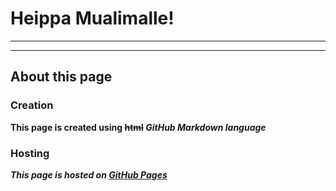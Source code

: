 # Heippa Mualimalle!
***

***
## About this page
### Creation
**This page is created using ~~html~~ _GitHub Markdown language_**
### Hosting
***This page is hosted on [GitHub Pages](https://pages.github.com/)***

